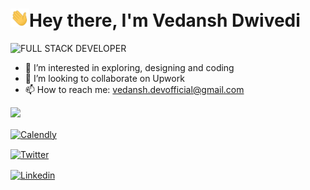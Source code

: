 <h1 align="left"><img src="https://raw.githubusercontent.com/ABSphreak/ABSphreak/master/gifs/Hi.gif" width="30px">Hey there, I'm Vedansh Dwivedi</h1>
<p align="left">

<img src="https://img.shields.io/badge/FULL_STACK_DEVELOPER-blue" alt="FULL STACK DEVELOPER" />
  
- 👀 I’m interested in exploring, designing and coding
- 💞️ I’m looking to collaborate on Upwork
- 📫 How to reach me: vedansh.devofficial@gmail.com


![](https://komarev.com/ghpvc/?username=your-github-username&color=blue&style=plastic&label=PROFILE+VISITS)

<p>
  <a href="">
    <img align="center" src="https://img.shields.io/badge/Schedule_a_meet-here-blue" alt="Calendly" />
  </a>
</p>

<p>
  <a href="https://twitter.com/VedanshDwivedi_" target="_blank">
    <img align="center" src="https://img.shields.io/twitter/follow/VedanshDwivedi_?color=1DA1F2&label=The+Bird&logo=twitter&style=for-the-badge" alt="Twitter" />
  </a>
</p>

<p>
  <a href="https://www.linkedin.com/in/vedansh-dwivedi/" target="_blank">
    <img align="center" src="https://img.shields.io/badge/-CONNECT-blue?style=for-the-badge&logo=Linkedin&link=https://www.linkedin.com/in/vedansh-dwivedi/" alt="Linkedin" />
  </a>  
</p>




<!---
vedanshdwivedi/vedanshdwivedi is a ✨ special ✨ repository because its `README.md` (this file) appears on your GitHub profile.
You can click the Preview link to take a look at your changes.
--->
